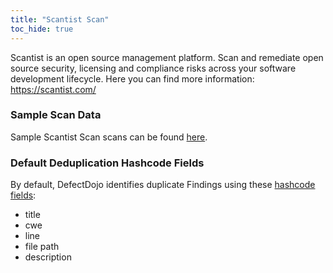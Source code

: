 ```yaml
---
title: "Scantist Scan"
toc_hide: true
---
```

Scantist is an open source management platform. Scan and remediate open source security, licensing and compliance risks across your software development lifecycle.
Here you can find more information: <https://scantist.com/>

### Sample Scan Data
Sample Scantist Scan scans can be found [here](https://github.com/DefectDojo/django-DefectDojo/tree/master/unittests/scans/scantist).

### Default Deduplication Hashcode Fields
By default, DefectDojo identifies duplicate Findings using these [hashcode fields](https://docs.defectdojo.com/en/working_with_findings/finding_deduplication/about_deduplication/):

- title
- cwe
- line
- file path
- description
